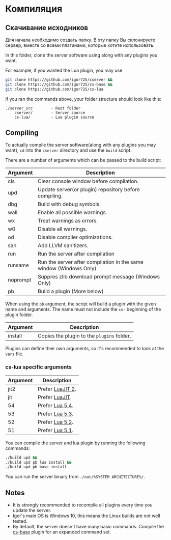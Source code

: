 # Компиляция

## Скачивание исходников

Для начала необходимо создать папку. В эту папку Вы склонируете сервер, вместе со всеми плагинами, которые хотите использовать.

In this folder, clone the server software using along with any plugins you want.

For example, if you wanted the Lua plugin, you may use

```bash
git clone https://github.com/igor725/cserver &&
git clone https://github.com/igor725/cs-base &&
git clone https://github.com/igor725/cs-lua 
```

If you ran the commands above, your folder structure should look like this:

```
./server_src        - Root folder
    cserver/        - Server source
    cs-lua/         - Lua plugin source
```

## Compiling

To actually compile the server software(along with any plugins you may want), ``cd`` into the ``cserver`` directory and use the ``build`` script.

There are a number of arguments which can be passed to the build script:

| Argument  | Description                                                           |
|-----------|-----------------------------------------------------------------------|
| cls       | Clear console window before compilation.                              |
| upd       | Update server(or plugin) repository before compiling.                 |
| dbg       | Build with debug symbols.                                             |
| wall      | Enable all possible warnings.                                         |
| wx        | Treat warnings as errors.                                             |
| w0        | Disable all warnings.                                                 |
| od        | Disable compiler optimizations.                                       |
| san       | Add LLVM sanitizers.                                                  |
| run       | Run the server after compilation                                      |
| runsame   | Run the server after compilation in the same window (Windows Only)    |
| noprompt  | Suppres zlib download prompt message (Windows Only)                   |
| pb        | Build a plugin (More below)                                           |

When using the ``pb`` argument, the script will build a plugin with the given name and arguments. The name must not include the ``cs-`` beginning of the plugin folder.

| Argument | Description                                    |
|----------|------------------------------------------------|
| install  | Copies the plugin to the ``plugins`` folder.   |

Plugins can define their own arguments, so it's recommended to look at the ``vars`` file.

### cs-lua specific arguments

| Argument | Description                                                    |
|----------|----------------------------------------------------------------|
| jit2     | Prefer [LuaJIT 2](https://github.com/openresty/luajit2).       |
| jit      | Prefer [LuaJIT](https://github.com/luajit/luajit).             |
| 54       | Prefer [Lua 5.4](https://www.lua.org/ftp/lua-5.4.4.tar.gz).    |
| 53       | Prefer [Lua 5.3](https://www.lua.org/ftp/lua-5.3.6.tar.gz).    |
| 52       | Prefer [Lua 5.2](https://www.lua.org/ftp/lua-5.2.4.tar.gz).    |
| 51       | Prefer [Lua 5.1](https://www.lua.org/ftp/lua-5.1.5.tar.gz).    |

You can compile the server and lua plugin by running the following commands:

```bash
./build upd &&
./build upd pb lua install &&
./build upd pb base install
```

You can run the server binary from ``./out/%SYSTEM ARCHITECTURE%/``.

## Notes

* It is strongly recommended to recompile all plugins every time you update the server.
* Igor's main OS is Windows 10, this means the Linux builds are not well tested.
* By default, the server doesn't have many basic commands. Compile the [cs-base](https://github.com/igor725/cs-base) plugin for an expanded command set. 
